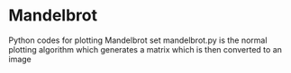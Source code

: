 # Mandelbrot
Python codes for plotting Mandelbrot set
mandelbrot.py is the normal plotting algorithm which generates a matrix which is then converted to an image
